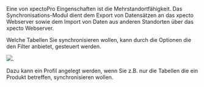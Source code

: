 Eine von xpectoPro Eingenschaften ist die Mehrstandortfähigkeit. Das Synchronisations-Modul dient dem Export von Datensätzen an das xpecto Webserver sowie dem Import von Daten aus anderen Standorten über das xpecto Webserver. 

Welche Tabellen Sie synchronisieren wollen, kann durch die Optionen die den Filter anbietet, gesteuert werden.

![](http://xpecto.github.io/docs/img/img_1421748051531.png).

Dazu kann ein Profil angelegt werden, wenn Sie z.B. nur die Tabellen die ein Produkt betreffen, synchronisieren wollen.